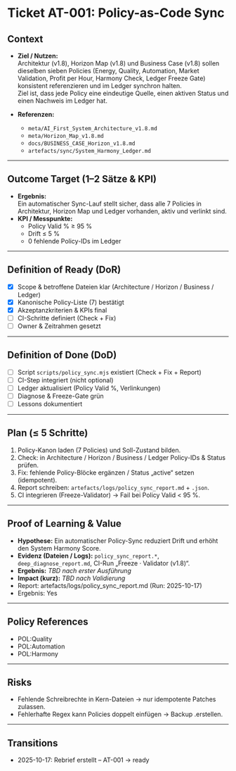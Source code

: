 # Ticket AT-001: Policy-as-Code Sync

<!--
phase: done
-->

## Context
- **Ziel / Nutzen:**  
  Architektur (v1.8), Horizon Map (v1.8) und Business Case (v1.8) sollen dieselben sieben Policies (Energy, Quality, Automation, Market Validation, Profit per Hour, Harmony Check, Ledger Freeze Gate) konsistent referenzieren und im Ledger synchron halten.  
  Ziel ist, dass jede Policy eine eindeutige Quelle, einen aktiven Status und einen Nachweis im Ledger hat.  

- **Referenzen:**  
  - `meta/AI_First_System_Architecture_v1.8.md`  
  - `meta/Horizon_Map_v1.8.md`  
  - `docs/BUSINESS_CASE_Horizon_v1.8.md`  
  - `artefacts/sync/System_Harmony_Ledger.md`

---

## Outcome Target (1–2 Sätze & KPI)
- **Ergebnis:**  
  Ein automatischer Sync-Lauf stellt sicher, dass alle 7 Policies in Architektur, Horizon Map und Ledger vorhanden, aktiv und verlinkt sind.  
- **KPI / Messpunkte:**  
  - Policy Valid % ≥ 95 %  
  - Drift ≤ 5 %  
  - 0 fehlende Policy-IDs im Ledger

---

## Definition of Ready (DoR)
- [x] Scope & betroffene Dateien klar (Architecture / Horizon / Business / Ledger)  
- [x] Kanonische Policy-Liste (7) bestätigt  
- [x] Akzeptanzkriterien & KPIs final  
- [ ] CI-Schritte definiert (Check + Fix)  
- [ ] Owner & Zeitrahmen gesetzt  

---

## Definition of Done (DoD)
- [ ] Script `scripts/policy_sync.mjs` existiert (Check + Fix + Report)  
- [ ] CI-Step integriert (nicht optional)  
- [ ] Ledger aktualisiert (Policy Valid %, Verlinkungen)  
- [ ] Diagnose & Freeze-Gate grün  
- [ ] Lessons dokumentiert  

---

## Plan (≤ 5 Schritte)
1. Policy-Kanon laden (7 Policies) und Soll-Zustand bilden.  
2. Check: in Architecture / Horizon / Business / Ledger Policy-IDs & Status prüfen.  
3. Fix: fehlende Policy-Blöcke ergänzen / Status „active“ setzen (idempotent).  
4. Report schreiben: `artefacts/logs/policy_sync_report.md` + `.json`.  
5. CI integrieren (Freeze-Validator) → Fail bei Policy Valid < 95 %.

---

## Proof of Learning & Value
- **Hypothese:** Ein automatischer Policy-Sync reduziert Drift und erhöht den System Harmony Score.
- **Evidenz (Dateien / Logs):** `policy_sync_report.*`, `deep_diagnose_report.md`, CI-Run „Freeze · Validator (v1.8)“.
- **Ergebnis:** _TBD nach erster Ausführung_
- **Impact (kurz):** _TBD nach Validierung_
- Report: artefacts/logs/policy_sync_report.md (Run: 2025-10-17)
- Ergebnis: Yes

---

## Policy References
- POL:Quality  
- POL:Automation  
- POL:Harmony  

---

## Risks
- Fehlende Schreibrechte in Kern-Dateien → nur idempotente Patches zulassen.  
- Fehlerhafte Regex kann Policies doppelt einfügen → Backup .erstellen.  

---

## Transitions
- 2025-10-17: Rebrief erstellt – AT-001 → ready  
